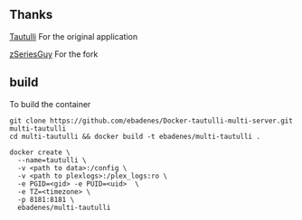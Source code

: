 [appurl]: https://github.com/tautulli/tautulli
[fork]: https://github.com/zSeriesGuy/Tautulli

## Thanks
[Tautulli][appurl] For the original application

[zSeriesGuy][fork] For the fork

## build
To build the container
```
git clone https://github.com/ebadenes/Docker-tautulli-multi-server.git multi-tautulli
cd multi-tautulli && docker build -t ebadenes/multi-tautulli .

docker create \
  --name=tautulli \
  -v <path to data>:/config \
  -v <path to plexlogs>:/plex_logs:ro \
  -e PGID=<gid> -e PUID=<uid>  \
  -e TZ=<timezone> \
  -p 8181:8181 \
  ebadenes/multi-tautulli
```

